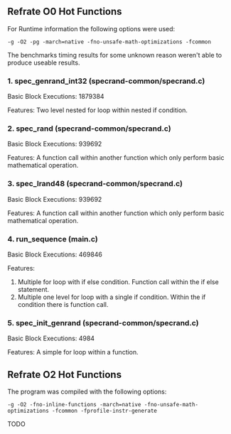 ## Refrate O0 Hot Functions

For Runtime information the following options were used:
```
-g -O2 -pg -march=native -fno-unsafe-math-optimizations -fcommon
```

The benchmarks timing results for some unknown reason weren't able to produce useable results.

### 1. spec_genrand_int32 (specrand-common/specrand.c)
Basic Block Executions: 1879384

Features:
Two level nested for loop within nested if condition.

### 2. spec_rand (specrand-common/specrand.c)
Basic Block Executions: 939692

Features:
A function call within another function which only perform basic mathematical operation.

### 3. spec_lrand48 (specrand-common/specrand.c)
Basic Block Executions: 939692

Features:
A function call within another function which only perform basic mathematical operation.

### 4. run_sequence (main.c)
Basic Block Executions: 469846

Features:
1.	Multiple for loop with if else condition. Function call within the if else statement.
2.	Multiple one level for loop with a single if condition. Within the if condition there is function call.


### 5. spec_init_genrand (specrand-common/specrand.c)
Basic Block Executions: 4984

Features:
A simple for loop within a function.

## Refrate O2 Hot Functions

The program was compiled with the following options:

```-g -O2 -fno-inline-functions -march=native -fno-unsafe-math-optimizations -fcommon -fprofile-instr-generate```

TODO

